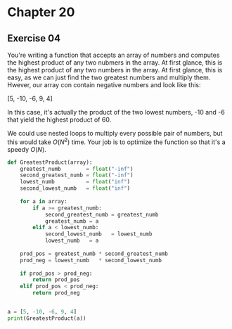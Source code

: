 # Chapter 20

## Exercise 04

You're writing a function that accepts an array of numbers and computes the highest product of any two nubmers in the array. At first glance, this is the highest product of any two numbers in the array. At first glance, this is easy, as we can just find the two greatest numbers and multiply them. Hwever, our array con contain negative numbers and look like this:  

[5, -10, -6, 9, 4]  

In this case, it's actually the product of the two lowest numbers, -10 and -6 that yield the highest product of 60.  

We could use nested loops to multiply every possible pair of numbers, but this would take $O\left(N^2 \right)$ time. Your job is to optimize the function so that it's a speedy $O(N)$.

```python
def GreatestProduct(array):
    greatest_numb        = float("-inf")
    second_greatest_numb = float("-inf")
    lowest_numb          = float("inf")
    second_lowest_numb   = float("inf")
    
    for a in array:
        if a >= greatest_numb:
            second_greatest_numb = greatest_numb
            greatest_numb = a
        elif a < lowest_numb:
            second_lowest_numb   = lowest_numb
            lowest_numb   = a
    
    prod_pos = greatest_numb * second_greatest_numb
    prod_neg = lowest_numb   * second_lowest_numb
    
    if prod_pos > prod_neg:
        return prod_pos
    elif prod_pos < prod_neg:
        return prod_neg


a = [5, -10, -6, 9, 4]
print(GreatestProduct(a))
```